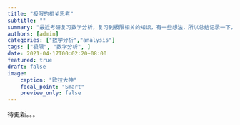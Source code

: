 ```yaml
---
title: "极限的相关思考"
subtitle: ""
summary: "最近考研复习数学分析，复习到极限相关的知识，有一些想法，所以总结记录一下，写成了这篇文章"
authors: [admin]
categories: ["数学分析","analysis"]
tags: ["极限", "数学分析", ]
date: 2021-04-17T00:02:20+08:00
featured: true
draft: false
image:
    caption: "欧拉大神"
    focal_point: "Smart"
    preview_only: false
---
```


待更新。。。